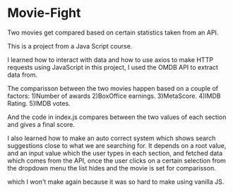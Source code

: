 # Movie-Fight
Two movies get compared based on certain statistics taken from an API.


This is a project from a Java Script course.

I learned how to interact with data and how to use axios to make HTTP requests using JavaScript in this project, I used the OMDB API to extract data from.

The comparisson between the two movies happen based on a couple of factors:
1)Number of awards
2)BoxOffice earnings.
3)MetaScore.
4)IMDB Rating.
5)IMDB votes.

And the code in index.js compares between the two values of each section and gives a final score.

I also learned how to make an auto correct system which shows search suggestions close to what we are searching for.
It depends on a root value, and an input value which the user types in each section, and fetched data which comes from the API, once the user clicks on a certain selection from the dropdown menu the list hides and the movie is set for comparisson.

which I won't make again because it was so hard to make using vanilla JS.
